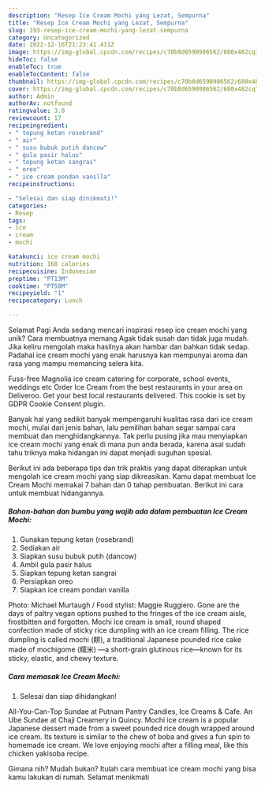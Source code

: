 ```yaml
---
description: "Resep Ice Cream Mochi yang Lezat, Sempurna"
title: "Resep Ice Cream Mochi yang Lezat, Sempurna"
slug: 193-resep-ice-cream-mochi-yang-lezat-sempurna
category: Uncategorized
date: 2022-12-16T21:23:41.411Z
image: https://img-global.cpcdn.com/recipes/c70b8d6590986562/680x482cq70/ice-cream-mochi-foto-resep-utama.jpg
hideToc: false
enableToc: true
enableTocContent: false
thumbnail: https://img-global.cpcdn.com/recipes/c70b8d6590986562/680x482cq70/ice-cream-mochi-foto-resep-utama.jpg
cover: https://img-global.cpcdn.com/recipes/c70b8d6590986562/680x482cq70/ice-cream-mochi-foto-resep-utama.jpg
author: Admin
authorAv: notfound
ratingvalue: 3.8
reviewcount: 17
recipeingredient:
- " tepung ketan rosebrand"
- " air"
- " susu bubuk putih dancow"
- " gula pasir halus"
- " tepung ketan sangrai"
- " oreo"
- " ice cream pondan vanilla"
recipeinstructions:

- "Selesai dan siap dinikmati!"
categories:
- Resep
tags:
- ice
- cream
- mochi

katakunci: ice cream mochi 
nutrition: 168 calories
recipecuisine: Indonesian
preptime: "PT13M"
cooktime: "PT50M"
recipeyield: "1"
recipecategory: Lunch

---
```



Selamat Pagi Anda sedang mencari inspirasi resep ice cream mochi yang unik? Cara membuatnya memang Agak tidak susah dan tidak juga mudah. Jika keliru mengolah maka hasilnya akan hambar dan bahkan tidak sedap. Padahal ice cream mochi yang enak harusnya kan mempunyai aroma dan rasa yang mampu memancing selera kita.


Fuss-free Magnolia ice cream catering for corporate, school events, weddings etc Order Ice Cream from the best restaurants in your area on Deliveroo. Get your best local restaurants delivered. This cookie is set by GDPR Cookie Consent plugin.

Banyak hal yang sedikit banyak mempengaruhi kualitas rasa dari ice cream mochi, mulai dari jenis bahan, lalu pemilihan bahan segar sampai cara membuat dan menghidangkannya. Tak perlu pusing jika mau menyiapkan ice cream mochi yang enak di mana pun anda berada, karena asal sudah tahu triknya maka hidangan ini dapat menjadi suguhan spesial.


Berikut ini ada beberapa tips dan trik praktis yang dapat diterapkan untuk mengolah ice cream mochi yang siap dikreasikan. Kamu dapat membuat Ice Cream Mochi memakai 7 bahan dan 0 tahap pembuatan. Berikut ini cara untuk membuat hidangannya.

<!--inarticleads1-->

##### Bahan-bahan dan bumbu yang wajib ada dalam pembuatan Ice Cream Mochi:

1. Gunakan  tepung ketan (rosebrand)
1. Sediakan  air
1. Siapkan  susu bubuk putih (dancow)
1. Ambil  gula pasir halus
1. Siapkan  tepung ketan sangrai
1. Persiapkan  oreo
1. Siapkan  ice cream pondan vanilla


Photo: Michael Murtaugh / Food stylist: Maggie Ruggiero. Gone are the days of paltry vegan options pushed to the fringes of the ice cream aisle, frostbitten and forgotten. Mochi ice cream is small, round shaped confection made of sticky rice dumpling with an ice cream filling. The rice dumpling is called mochi (餅), a traditional Japanese pounded rice cake made of mochigome (糯米) —a short-grain glutinous rice—known for its sticky, elastic, and chewy texture. 

<!--inarticleads2-->

##### Cara memasak Ice Cream Mochi:


1. Selesai dan siap dihidangkan!

All-You-Can-Top Sundae at Putnam Pantry Candies, Ice Creams &amp; Cafe. An Ube Sundae at Chaji Creamery in Quincy. Mochi ice cream is a popular Japanese dessert made from a sweet pounded rice dough wrapped around ice cream. Its texture is similar to the chew of boba and gives a fun spin to homemade ice cream. We love enjoying mochi after a filling meal, like this chicken yakisoba recipe. 

Gimana nih? Mudah bukan? Itulah cara membuat ice cream mochi yang bisa kamu lakukan di rumah. Selamat menikmati
